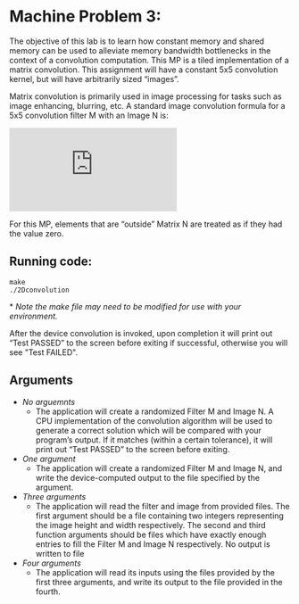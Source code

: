 # Machine Problem 3:

The objective of this lab is to learn how constant memory and shared memory
can be used to alleviate memory bandwidth bottlenecks in the context of a
convolution computation. This MP is a tiled implementation of a matrix convolution.
This assignment will have a constant 5x5 convolution kernel, but will
have arbitrarily sized “images”.

Matrix convolution is primarily used in image processing for tasks such as image
enhancing, blurring, etc. A standard image convolution formula for a 5x5
convolution filter M with an Image N is:

![alt text](https://latex.codecogs.com/gif.latex?P%28i%2C%20j%29%20%3D%20%5Csum_%7Ba%3D0%7D%5E%7B4%7D%5Csum_%7Bb%3D0%7D%5E%7B4%7DM%5Ba%5D%5Bb%5D*N%5Bi&plus;a-2%5D%5Bj&plus;b-2%5D%2C%20%5C%5C%5C%5Cwhere%5C%2C0%5Cleqslant%20i%3C%20N.height%5C%2Cand%5C%2C0%5Cleq%20j%3C%20N.width)

For this MP, elements that are “outside” Matrix N are treated as if they had
the value zero.

## Running code:
```
make
./2Dconvolution
```
\* *Note the make file may need to be modified for use with your environment.*

After the device convolution is invoked, upon completion it will print
out “Test PASSED” to the screen before exiting if successful, otherwise you will see "Test FAILED".

## Arguments
- *No arguemnts*
   - The application will create a randomized Filter M and
Image N. A CPU implementation of the convolution algorithm will be
used to generate a correct solution which will be compared with your
program’s output. If it matches (within a certain tolerance), it will print
out “Test PASSED” to the screen before exiting.
- *One argument*
   - The application will create a randomized Filter M and
Image N, and write the device-computed output to the file specified by
the argument.
- *Three arguments*
   - The application will read the filter and image from
provided files. The first argument should be a file containing two integers
representing the image height and width respectively. The second and
third function arguments should be files which have exactly enough entries
to fill the Filter M and Image N respectively. No output is written to file
- *Four arguments* 
   - The application will read its inputs using the files provided
by the first three arguments, and write its output to the file provided
in the fourth.


